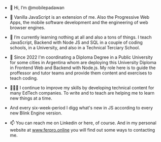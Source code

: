 - 👋 Hi, I’m @mobilepadawan

- 👀 Vanilla JavaScript is an extension of me. Also the Progressive Web Apps, the mobile software development and the engineering of web browser engines.

- 🌱 I’m currently learning nothing at all and also a tons of things. I teach JavaScript, Backend with Node JS and SQL in a couple of coding schools, in a University, and also in a Technical Terciary School. 

- 📆 Since 2022 I'm coordinating a Diploma Degree in a Public University for some cities in Argentina whom are deploying this University Diploma in Frontend Web and Backend with Node.js. My role here is to guide the proffessor and tutor teams and provide them content and exercises to teach coding.

- 🧑🏻‍💻 I continue to improve my skills by developing technical content for many EdTech companies. To write and to teach are helping me to learn new things at a time. 

- And every six-week-period I digg what's new in JS according to every new Blink Engine version.

- 📫 You can reach me on Linkedin or here, of course. And in my personal website at www.ferpro.online you will find out some ways to contacting me.

<!---
mobilepadawan/mobilepadawan is a ✨ special ✨ repository because its `README.md` (this file) appears on your GitHub profile.
You can click the Preview link to take a look at your changes.
--->
